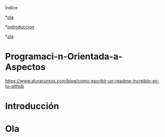 Índice

*[ola](#Programaci-n-Orientada-a-Aspectos)

*[indroduccion](#Introducción)

*[ola](#ola)

# Programaci-n-Orientada-a-Aspectos
https://www.aluracursos.com/blog/como-escribir-un-readme-increible-en-tu-github 


# Introducción

# Ola
